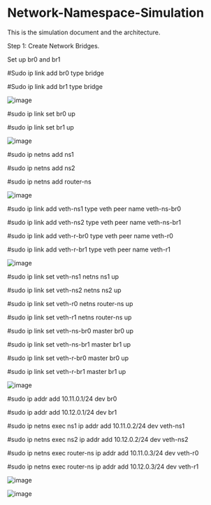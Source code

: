 # Network-Namespace-Simulation
This is the simulation document and the architecture. 

Step 1: Create Network Bridges.

Set up br0 and br1

#Sudo ip link add br0 type bridge 

#Sudo ip link add br1 type bridge

![image](https://github.com/user-attachments/assets/70f1fb08-459d-4b05-b147-8f9204817433)

#sudo ip link set br0 up

#sudo ip link set br1 up

![image](https://github.com/user-attachments/assets/a47c6bc5-78fc-4686-81bf-74c484407e19)

#sudo ip netns add ns1

#sudo ip netns add ns2

#sudo ip netns add router-ns

![image](https://github.com/user-attachments/assets/f5d23cb2-1cb9-4783-a094-83301f36afea)

#sudo ip link add veth-ns1 type veth peer name veth-ns-br0

#sudo ip link add veth-ns2 type veth peer name veth-ns-br1


#sudo ip link add veth-r-br0 type veth peer name veth-r0

#sudo ip link add veth-r-br1 type veth peer name veth-r1

![image](https://github.com/user-attachments/assets/426ca622-0790-4689-9959-d5c1d15dc7fc)

#sudo ip link set veth-ns1 netns ns1 up

#sudo ip link set veth-ns2 netns ns2 up

#sudo ip link set veth-r0 netns router-ns up

#sudo ip link set veth-r1 netns router-ns up


#sudo ip link set veth-ns-br0 master br0 up

#sudo ip link set veth-ns-br1 master br1 up

#sudo ip link set veth-r-br0 master br0 up

#sudo ip link set veth-r-br1 master br1 up
 

![image](https://github.com/user-attachments/assets/6091ac2a-df1f-4268-a637-2f6791f83b04)

#sudo ip addr add 10.11.0.1/24 dev br0

#sudo ip addr add 10.12.0.1/24 dev br1


#sudo ip netns exec ns1 ip addr add 10.11.0.2/24 dev veth-ns1

#sudo ip netns exec ns2 ip addr add 10.12.0.2/24 dev veth-ns2


#sudo ip netns exec router-ns ip addr add 10.11.0.3/24 dev veth-r0

#sudo ip netns exec router-ns ip addr add 10.12.0.3/24 dev veth-r1

![image](https://github.com/user-attachments/assets/ac04d56e-14ce-487b-959c-c41f8492f4a4)

![image](https://github.com/user-attachments/assets/8fabd90e-f3f1-431c-ad33-aca4d28de29a)

